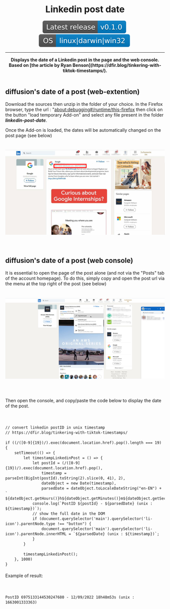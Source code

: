
<div align="center"><h1>Linkedin post date</h1><div>
<img src="assets/img/latest.svg" style="margin-right: 5px;"> 
<img src="assets/img/os.svg" style="margin-right: 5px;"> 
<hr>
<b>Displays the date of a Linkedin post in the page and the web console. Based on [the article by Ryan Benson](https://dfir.blog/tinkering-with-tiktok-timestamps/).</b>
</div></div>
<br>

## diffusion's date of a post (web-extention)

Download the sources then unzip in the folder of your choice. In the Firefox browser, type the url : "<a href="about:debugging#/runtime/this-firefox" target="_blank">about:debugging#/runtime/this-firefox</a> then click on the button "load temporary Add-on" and select any file present in the folder <i><b>linkedin-post-date</b></i>.

Once the Add-on is loaded, the dates will be automatically changed on the post page (see below)<br>
<br>
<img src="assets/img/linkedin2.jpg" style="margin-top:20px;margin-bottom:20px;"/>
<br><br>

## diffusion's date of a post (web console)
<div style="margin-bottom: 20px;">
It is essential to open the page of the post alone (and not via the "Posts" tab of the account homepage). To do this, simply copy and open the post url via the menu at the top right of the post (see below)
<div>
<br>
<img src="assets/img/linkedin.jpg" style="margin-top:20px;margin-bottom:20px;"/>
<br><br>
<div style="margin-bottom: 20px;margin-top: 20px;">
Then open the console, and copy/paste the code below to display the date of the post. 
</div>
<br>
<div>

```console
// convert linkedin postID in unix timestamp
// https://dfir.blog/tinkering-with-tiktok-timestamps/

if ((/([0-9]{19})/).exec(document.location.href).pop().length === 19) {
    setTimeout(() => {
        let timestampLinkedinPost = () => {
            let postId = (/([0-9]{19})/).exec(document.location.href).pop(),
                timestamp = parseInt(BigInt(postId).toString(2).slice(0, 41), 2),
                dateObject = new Date(timestamp),
                parsedDate = dateObject.toLocaleDateString("en-EN") + `  ${dateObject.getHours()}h${dateObject.getMinutes()}m${dateObject.getSeconds()}s`;
            console.log(`PostID ${postId} - ${parsedDate} (unix : ${timestamp})`);
            // show the full date in the DOM 
            if (document.querySelector('main').querySelector('li-icon').parentNode.type !== "button") {
                document.querySelector('main').querySelector('li-icon').parentNode.innerHTML = `${parsedDate} (unix : ${timestamp})`;
            }
        }

        timestampLinkedinPost();
    }, 1000)
}
```
<div style="margin-bottom: 20px;margin-top: 20px;">
Example of result:
</div><br>

```console
PostID 6975133144530247680 - 12/09/2022 18h48m53s (unix : 1663001333363)
```
